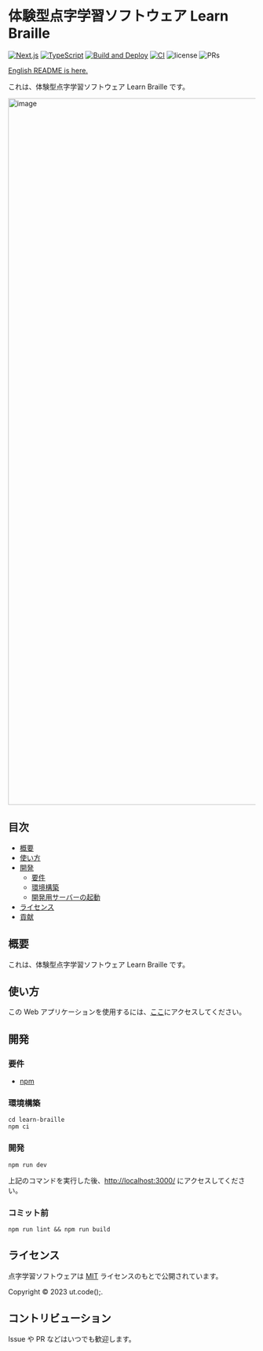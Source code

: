 # 体験型点字学習ソフトウェア Learn Braille

[![Next.js](https://img.shields.io/badge/Next.js-000000.svg?logo=next.js)](https://github.com/vercel/next.js/)
[![TypeScript](https://img.shields.io/badge/TypeScript-007ACC.svg?logo=typescript&logoColor=white)](https://github.com/microsoft/TypeScript)
[![Build and Deploy](https://github.com/ut-code/learn-braille/actions/workflows/deploy.yml/badge.svg)](https://github.com/ut-code/learn-braille/actions/workflows/deploy.yml)
[![CI](https://github.com/ut-code/learn-braille/actions/workflows/ci.yml/badge.svg)](https://github.com/ut-code/learn-braille/actions/workflows/ci.yml)
![license](https://img.shields.io/badge/license-MIT-informational.svg)
![PRs](https://img.shields.io/badge/PRs-welcome-brightgreen.svg)

[English README is here.](README-en.md)

これは、体験型点字学習ソフトウェア Learn Braille です。

<img width="1436" alt="image" src="https://github.com/ut-code/learn-braille/assets/104971044/743816ce-7f7e-4905-998c-84dc5d03d3bc">

## 目次

- [概要](#概要)
- [使い方](#使い方)
- [開発](#開発)
  - [要件](#要件)
  - [環境構築](#環境構築)
  - [開発用サーバーの起動](#開発用サーバーの起動)
- [ライセンス](#ライセンス)
- [貢献](#貢献)

## 概要

これは、体験型点字学習ソフトウェア Learn Braille です。

## 使い方

この Web アプリケーションを使用するには、[ここ](https://ut-code.github.io/learn-braille/)にアクセスしてください。

## 開発

### 要件

- [npm](https://github.com/npm/cli)

### 環境構築

```shell
cd learn-braille
npm ci
```

### 開発

```shell
npm run dev
```

上記のコマンドを実行した後、[http://localhost:3000/](http://localhost:3000/) にアクセスしてください。

### コミット前

```shell
npm run lint && npm run build
```

## ライセンス

点字学習ソフトウェアは [MIT](https://opensource.org/licenses/MIT) ライセンスのもとで公開されています。

Copyright © 2023 ut.code();.

## コントリビューション

Issue や PR などはいつでも歓迎します。
